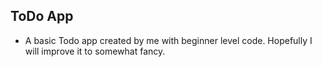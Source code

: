 ## ToDo App
- A basic Todo app created by me with beginner level code. Hopefully I will improve it to somewhat fancy.